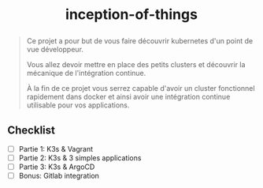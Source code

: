# <p align="center">inception-of-things</p>

> Ce projet a pour but de vous faire découvrir kubernetes d'un point de vue développeur.
>
> Vous allez devoir mettre en place des petits clusters et découvrir la mécanique de l'intégration continue.
>
> À la fin de ce projet vous serrez capable d'avoir un cluster fonctionnel rapidement dans docker et ainsi avoir une intégration continue utilisable pour vos applications.

## Checklist

- [ ] Partie 1: K3s & Vagrant
- [ ] Partie 2: K3s & 3 simples applications
- [ ] Partie 3: K3s & ArgoCD
- [ ] Bonus: Gitlab integration
